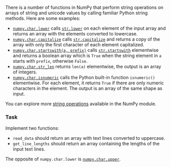

There is a number of functions in NumPy that perform string operations on arrays of string and unicode values by calling 
familiar Python string methods. Here are some examples:

- [`numpy.char.lower`](https://numpy.org/doc/stable/reference/generated/numpy.char.lower.html) 
calls [`str.lower`](https://docs.python.org/dev/library/stdtypes.html#str.lower) on each element of 
the input array and returns an array with the elements converted to lowercase. 
- [`numpy.char.capitalize`](https://numpy.org/doc/stable/reference/generated/numpy.char.capitalize.html)
calls [`str.capitalize`](https://docs.python.org/dev/library/stdtypes.html#str.capitalize) and returns 
a copy of the array with only the first character of each element capitalized.
- [`numpy.char.startswith(a, prefix)`](https://numpy.org/doc/stable/reference/generated/numpy.char.startswith.html) 
calls [`str.startswith`](https://docs.python.org/dev/library/stdtypes.html#str.startswith) elementwise
and returns a boolean array which is `True` when the string element in `a` starts with `prefix`, otherwise `False`.
- [`numpy.char.str_len`](https://numpy.org/doc/stable/reference/generated/numpy.char.str_len.html) returns `len(a)` elementwise, the output is an array of integers.
- [`numpy.char.isnumeric`](https://numpy.org/doc/stable/reference/generated/numpy.char.isnumeric.html) calls the Python built-in 
function `isnumeric()` elementwise. For each element, it returns `True` if there are only numeric characters in the element. 
The output is an array of the same shape as input.

You can explore more [string operations](https://numpy.org/doc/stable/reference/routines.char.html) available in the NumPy module.

### Task 

Implement two functions:

- `read_data` should return an array with text lines converted to uppercase.
- `get_line_lengths` should return an array containing the lengths of the input text lines.

<div class="hint">

The opposite of `numpy.char.lower` is [`numpy.char.upper`](https://numpy.org/doc/stable/reference/generated/numpy.char.upper.html).

</div>